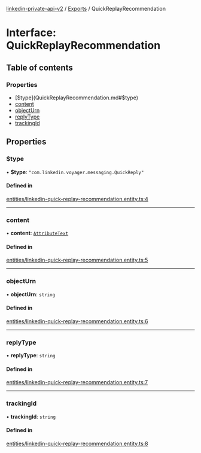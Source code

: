 [linkedin-private-api-v2](../README.md) / [Exports](../modules.md) / QuickReplayRecommendation

# Interface: QuickReplayRecommendation

## Table of contents

### Properties

- [$type](QuickReplayRecommendation.md#$type)
- [content](QuickReplayRecommendation.md#content)
- [objectUrn](QuickReplayRecommendation.md#objecturn)
- [replyType](QuickReplayRecommendation.md#replytype)
- [trackingId](QuickReplayRecommendation.md#trackingid)

## Properties

### $type

• **$type**: ``"com.linkedin.voyager.messaging.QuickReply"``

#### Defined in

[entities/linkedin-quick-replay-recommendation.entity.ts:4](https://github.com/akash-gupt/linkedin-private-api/blob/d170d2d/src/entities/linkedin-quick-replay-recommendation.entity.ts#L4)

___

### content

• **content**: [`AttributeText`](AttributeText.md)

#### Defined in

[entities/linkedin-quick-replay-recommendation.entity.ts:5](https://github.com/akash-gupt/linkedin-private-api/blob/d170d2d/src/entities/linkedin-quick-replay-recommendation.entity.ts#L5)

___

### objectUrn

• **objectUrn**: `string`

#### Defined in

[entities/linkedin-quick-replay-recommendation.entity.ts:6](https://github.com/akash-gupt/linkedin-private-api/blob/d170d2d/src/entities/linkedin-quick-replay-recommendation.entity.ts#L6)

___

### replyType

• **replyType**: `string`

#### Defined in

[entities/linkedin-quick-replay-recommendation.entity.ts:7](https://github.com/akash-gupt/linkedin-private-api/blob/d170d2d/src/entities/linkedin-quick-replay-recommendation.entity.ts#L7)

___

### trackingId

• **trackingId**: `string`

#### Defined in

[entities/linkedin-quick-replay-recommendation.entity.ts:8](https://github.com/akash-gupt/linkedin-private-api/blob/d170d2d/src/entities/linkedin-quick-replay-recommendation.entity.ts#L8)
